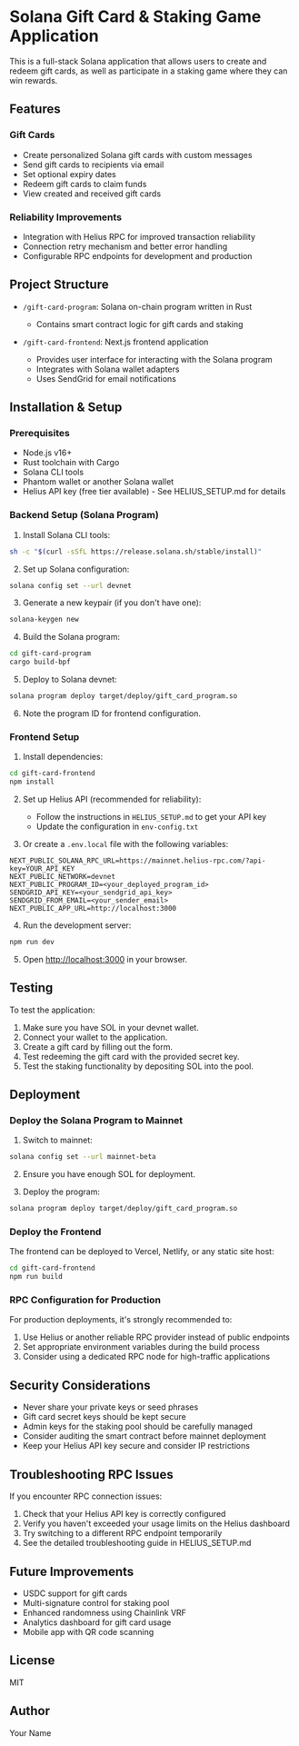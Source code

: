 # Solana Gift Card & Staking Game Application

This is a full-stack Solana application that allows users to create and redeem gift cards, as well as participate in a staking game where they can win rewards.

## Features

### Gift Cards
- Create personalized Solana gift cards with custom messages
- Send gift cards to recipients via email
- Set optional expiry dates
- Redeem gift cards to claim funds
- View created and received gift cards



### Reliability Improvements
- Integration with Helius RPC for improved transaction reliability
- Connection retry mechanism and better error handling
- Configurable RPC endpoints for development and production

## Project Structure

- `/gift-card-program`: Solana on-chain program written in Rust
  - Contains smart contract logic for gift cards and staking
  
- `/gift-card-frontend`: Next.js frontend application
  - Provides user interface for interacting with the Solana program
  - Integrates with Solana wallet adapters
  - Uses SendGrid for email notifications

## Installation & Setup

### Prerequisites
- Node.js v16+
- Rust toolchain with Cargo
- Solana CLI tools
- Phantom wallet or another Solana wallet
- Helius API key (free tier available) - See HELIUS_SETUP.md for details

### Backend Setup (Solana Program)

1. Install Solana CLI tools:
```bash
sh -c "$(curl -sSfL https://release.solana.sh/stable/install)"
```

2. Set up Solana configuration:
```bash
solana config set --url devnet
```

3. Generate a new keypair (if you don't have one):
```bash
solana-keygen new
```

4. Build the Solana program:
```bash
cd gift-card-program
cargo build-bpf
```

5. Deploy to Solana devnet:
```bash
solana program deploy target/deploy/gift_card_program.so
```

6. Note the program ID for frontend configuration.

### Frontend Setup

1. Install dependencies:
```bash
cd gift-card-frontend
npm install
```

2. Set up Helius API (recommended for reliability):
   - Follow the instructions in `HELIUS_SETUP.md` to get your API key
   - Update the configuration in `env-config.txt`

3. Or create a `.env.local` file with the following variables:
```
NEXT_PUBLIC_SOLANA_RPC_URL=https://mainnet.helius-rpc.com/?api-key=YOUR_API_KEY
NEXT_PUBLIC_NETWORK=devnet
NEXT_PUBLIC_PROGRAM_ID=<your_deployed_program_id>
SENDGRID_API_KEY=<your_sendgrid_api_key>
SENDGRID_FROM_EMAIL=<your_sender_email>
NEXT_PUBLIC_APP_URL=http://localhost:3000
```

4. Run the development server:
```bash
npm run dev
```

5. Open [http://localhost:3000](http://localhost:3000) in your browser.

## Testing

To test the application:

1. Make sure you have SOL in your devnet wallet.
2. Connect your wallet to the application.
3. Create a gift card by filling out the form.
4. Test redeeming the gift card with the provided secret key.
5. Test the staking functionality by depositing SOL into the pool.

## Deployment

### Deploy the Solana Program to Mainnet

1. Switch to mainnet:
```bash
solana config set --url mainnet-beta
```

2. Ensure you have enough SOL for deployment.

3. Deploy the program:
```bash
solana program deploy target/deploy/gift_card_program.so
```

### Deploy the Frontend

The frontend can be deployed to Vercel, Netlify, or any static site host:

```bash
cd gift-card-frontend
npm run build
```

### RPC Configuration for Production

For production deployments, it's strongly recommended to:
1. Use Helius or another reliable RPC provider instead of public endpoints
2. Set appropriate environment variables during the build process
3. Consider using a dedicated RPC node for high-traffic applications

## Security Considerations

- Never share your private keys or seed phrases
- Gift card secret keys should be kept secure
- Admin keys for the staking pool should be carefully managed
- Consider auditing the smart contract before mainnet deployment
- Keep your Helius API key secure and consider IP restrictions

## Troubleshooting RPC Issues

If you encounter RPC connection issues:
1. Check that your Helius API key is correctly configured
2. Verify you haven't exceeded your usage limits on the Helius dashboard
3. Try switching to a different RPC endpoint temporarily
4. See the detailed troubleshooting guide in HELIUS_SETUP.md

## Future Improvements

- USDC support for gift cards
- Multi-signature control for staking pool
- Enhanced randomness using Chainlink VRF
- Analytics dashboard for gift card usage
- Mobile app with QR code scanning

## License

MIT

## Author

Your Name 